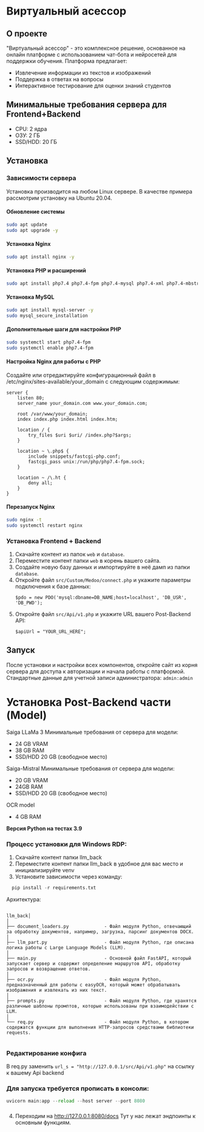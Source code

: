 # Виртуальный асессор

## О проекте
"Виртуальный асессор" - это комплексное решение, основанное на онлайн платформе с использованием чат-бота и нейросетей для поддержки обучения. Платформа предлагает:
- Извлечение информации из текстов и изображений
- Поддержка в ответах на вопросы
- Интерактивное тестирование для оценки знаний студентов

## Минимальные требования сервера для Frontend+Backend
- CPU: 2 ядра
- ОЗУ: 2 ГБ
- SSD/HDD: 20 ГБ

## Установка
### Зависимости сервера
Установка производится на любом Linux сервере. В качестве примера рассмотрим установку на Ubuntu 20.04.

#### Обновление системы
```bash
sudo apt update
sudo apt upgrade -y
```

#### Установка Nginx
```bash
sudo apt install nginx -y
```

#### Установка PHP и расширений
```bash
sudo apt install php7.4 php7.4-fpm php7.4-mysql php7.4-xml php7.4-mbstring php7.4-curl -y
```

#### Установка MySQL
```bash
sudo apt install mysql-server -y
sudo mysql_secure_installation
```

#### Дополнительные шаги для настройки PHP
```bash
sudo systemctl start php7.4-fpm
sudo systemctl enable php7.4-fpm
```

#### Настройка Nginx для работы с PHP
Создайте или отредактируйте конфигурационный файл в /etc/nginx/sites-available/your_domain с следующим содержимым:
```nginx
server {
    listen 80;
    server_name your_domain.com www.your_domain.com;

    root /var/www/your_domain;
    index index.php index.html index.htm;

    location / {
        try_files $uri $uri/ /index.php?$args;
    }

    location ~ \.php$ {
        include snippets/fastcgi-php.conf;
        fastcgi_pass unix:/run/php/php7.4-fpm.sock;
    }

    location ~ /\.ht {
        deny all;
    }
}

```

#### Перезапуск Nginx

```bash
sudo nginx -t
sudo systemctl restart nginx
```
### Установка Frontend + Backend
1. Скачайте контент из папок `web` и `database`.
2. Переместите контент папки `web` в корень вашего сайта.
3. Создайте новую базу данных и импортируйте в неё дамп из папки `database`.
4. Откройте файл `src/Custom/Medoo/connect.php` и укажите параметры подключения к базе данных:
    ```
    $pdo = new PDO('mysql:dbname=DB_NAME;host=localhost', 'DB_USR', 'DB_PWD');
    ```
5. Откройте файл `src/Api/v1.php` и укажите URL вашего Post-Backend API:
    ```
    $apiUrl = "YOUR_URL_HERE";
    ```

## Запуск
После установки и настройки всех компонентов, откройте сайт из корня сервера для доступа к авторизации и начала работы с платформой. Стандартные данные для учетной записи администратора: `admin:admin`

# Установка Post-Backend части (Model)

Saiga LLaMa 3
Минимальные требования от сервера для модели:
- 24 GB VRAM
- 38 GB RAM
- SSD/HDD 20 GB (свободное место)

Saiga-Mistral
Минимальные требования от сервера для модели:
- 20 GB VRAM
- 24GB RAM 
- SSD/HDD 20 GB (свободное место)

OCR model
- 4 GB RAM


**Версия Python на тестах 3.9**

### Процесс установки для Windows RDP:
1. Скачайте контент папки llm_back
2. Переместите контент папки llm_back в удобное для вас место и инициализируйте venv
3. Установите зависимости через команду:
```python
  pip install -r requirements.txt
```

Архитектура: 
```text

llm_back│               
│
├── document_loaders.py             - Файл модуля Python, отвечающий за обработку документов, например, загрузка, парсинг документов DOCX.
│
├── llm_part.py                     - Файл модуля Python, где описана логика работы с Large Language Models (LLM).
│
├── main.py                         - Основной файл FastAPI, который запускает сервер и содержит определение маршрутов API, обработку запросов и возвращение ответов.
│
├── ocr.py                          - Файл модуля Python, предназначенный для работы с easyOCR, который может обрабатывать изображения и извлекать из них текст.
│
├── prompts.py                      - Файл модуля Python, где хранятся различные шаблоны промптов, которые использованы при взаимодействии с LLM.
│
└── req.py                          - Файл модуля Python, в котором содержатся функции для выполнения HTTP-запросов средствами библиотеки requests.


```
### Редактирование конфига
В req.py заменить `url_s = "http://127.0.0.1/src/Api/v1.php"` на ссылку к вашему Api backend 

### Для запуска требуется прописать в консоли:
```python
uvicorn main:app --reload --host server --port 8080
```
###
4. Переходим на http://127.0.0.1:8080/docs Тут у нас лежат эндпоинты к основным функциям.



